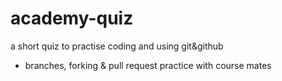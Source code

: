 # academy-quiz

a short quiz to practise coding and using git&github
- branches, forking & pull request practice with course mates
